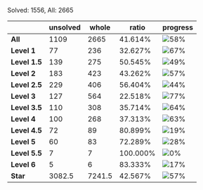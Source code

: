 Solved: 1556, All: 2665

| |unsolved|whole|ratio|progress|
|----|----|----|----|----|
|**All**| 1109 | 2665 | 41.614%| ![58%](https://progress-bar.dev/58?title=All) |
|**Level 1**| 77 | 236 | 32.627%| ![67%](https://progress-bar.dev/67?title=Level+1++)|
|**Level 1.5**| 139 | 275 | 50.545%| ![49%](https://progress-bar.dev/49?title=Level+1.5)|
|**Level 2**| 183 | 423 | 43.262%| ![57%](https://progress-bar.dev/57?title=Level+2++)|
|**Level 2.5**| 229 | 406 | 56.404%| ![44%](https://progress-bar.dev/44?title=Level+2.5)|
|**Level 3**| 127 | 564 | 22.518%| ![77%](https://progress-bar.dev/77?title=Level+3++)|
|**Level 3.5**| 110 | 308 | 35.714%| ![64%](https://progress-bar.dev/64?title=Level+3.5)|
|**Level 4**| 100 | 268 | 37.313%| ![63%](https://progress-bar.dev/63?title=Level+4++)|
|**Level 4.5**| 72 | 89 | 80.899%| ![19%](https://progress-bar.dev/19?title=Level+4.5)|
|**Level 5**| 60 | 83 | 72.289%| ![28%](https://progress-bar.dev/28?title=Level+5++)|
|**Level 5.5**| 7 | 7 | 100.000%| ![0%](https://progress-bar.dev/0?title=Level+5.5)|
|**Level 6**| 5 | 6 | 83.333%| ![17%](https://progress-bar.dev/17?title=Level+6++)|
|**Star**|3082.5 | 7241.5 |42.567%| ![57%](https://progress-bar.dev/57?title=Star) |
